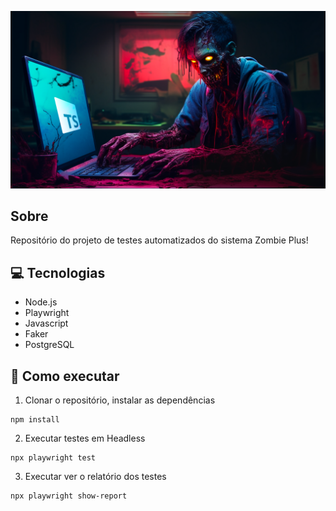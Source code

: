 ![poster](https://raw.githubusercontent.com/qaxperience/thumbnails/main/playwright-zombie.png)

##  Sobre

Repositório do projeto de testes automatizados do sistema Zombie Plus! 

## 💻 Tecnologias
- Node.js
- Playwright
- Javascript
- Faker
- PostgreSQL

## 🤖 Como executar

1. Clonar o repositório, instalar as dependências
```
npm install
```

2. Executar testes em Headless
```
npx playwright test 
```

3. Executar ver o relatório dos testes
```
npx playwright show-report
```
